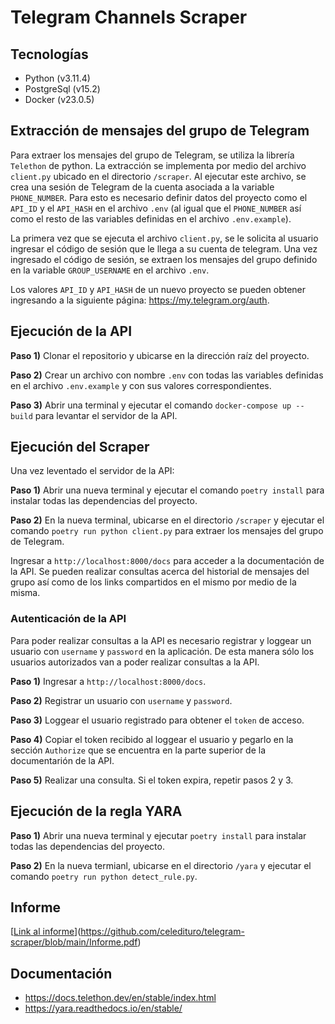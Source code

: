 # Telegram Channels Scraper

## Tecnologías

- Python (v3.11.4)
- PostgreSql (v15.2)
- Docker (v23.0.5)

## Extracción de mensajes del grupo de Telegram

Para extraer los mensajes del grupo de Telegram, se utiliza la librería ``Telethon`` de python. La extracción se implementa por medio del archivo ``client.py`` ubicado en el directorio ``/scraper``. Al ejecutar este archivo, se crea una sesión de Telegram de la cuenta asociada a la variable ```PHONE_NUMBER```. Para esto es necesario definir datos del proyecto como el ``API_ID`` y el ``API_HASH`` en el archivo ``.env`` (al igual que el ``PHONE_NUMBER`` así como el resto de las variables definidas en el archivo
 ``.env.example``).

La primera vez que se ejecuta el archivo ``client.py``, se le solicita al usuario ingresar el código de sesión que le llega a su cuenta de telegram. Una vez ingresado el código de sesión, se extraen los mensajes del grupo definido en la variable ``GROUP_USERNAME`` en el archivo ``.env``.

Los valores ``API_ID`` y ``API_HASH`` de un nuevo proyecto se pueden obtener ingresando a la siguiente página: <https://my.telegram.org/auth>.

## Ejecución de la API

**Paso 1)** Clonar el repositorio y ubicarse en la dirección raíz del proyecto.

**Paso 2)** Crear un archivo con nombre ``.env`` con todas las variables definidas en el archivo ``.env.example`` y con sus valores correspondientes.

**Paso 3)** Abrir una terminal y ejecutar el comando ``docker-compose up --build`` para levantar el servidor de la API.

## Ejecución del Scraper

Una vez leventado el servidor de la API:

**Paso 1)** Abrir una nueva terminal y ejecutar el comando ``poetry install`` para instalar todas las dependencias del proyecto.

**Paso 2)** En la nueva terminal, ubicarse en el directorio ``/scraper`` y ejecutar el comando ``poetry run python client.py`` para extraer los mensajes del grupo de Telegram.
  
Ingresar a ``http://localhost:8000/docs`` para acceder a la documentación de la API. Se pueden realizar consultas acerca del historial de mensajes del grupo así como de los links compartidos en el mismo por medio de la misma.

### Autenticación de la API

Para poder realizar consultas a la API es necesario registrar y loggear un usuario con ``username`` y ``password`` en la aplicación. De esta manera sólo los usuarios autorizados van a poder realizar consultas a la API.

**Paso 1)** Ingresar a ``http://localhost:8000/docs``.

**Paso 2)** Registrar un usuario con ``username`` y ``password``.

**Paso 3)** Loggear el usuario registrado para obtener el ``token`` de acceso.

**Paso 4)** Copiar el token recibido al loggear el usuario y pegarlo en la sección ``Authorize`` que se encuentra en la parte superior de la documentarión de la API.

**Paso 5)** Realizar una consulta. Si el token expira, repetir pasos 2 y 3.

## Ejecución de la regla YARA

**Paso 1)** Abrir una nueva terminal y ejecutar ``poetry install`` para instalar todas las dependencias del proyecto.

**Paso 2)** En la nueva termianl, ubicarse en el directorio ``/yara`` y ejecutar el comando ``poetry run python detect_rule.py``.

## Informe

[[Link al informe](../../../Downloads/Informe.pdf)](https://github.com/celedituro/telegram-scraper/blob/main/Informe.pdf)

## Documentación

- <https://docs.telethon.dev/en/stable/index.html>
- <https://yara.readthedocs.io/en/stable/>

